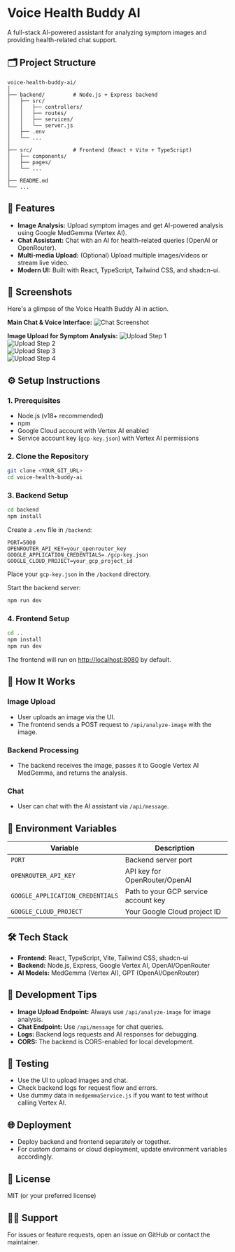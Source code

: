 # Voice Health Buddy AI

A full-stack AI-powered assistant for analyzing symptom images and providing health-related chat support.

## 🗂 Project Structure

```
voice-health-buddy-ai/
│
├── backend/         # Node.js + Express backend
│   ├── src/
│   │   ├── controllers/
│   │   ├── routes/
│   │   ├── services/
│   │   └── server.js
│   ├── .env
│   └── ...
│
├── src/             # Frontend (React + Vite + TypeScript)
│   ├── components/
│   ├── pages/
│   └── ...
│
├── README.md
└── ...
```

## 🚀 Features

- **Image Analysis:** Upload symptom images and get AI-powered analysis using Google MedGemma (Vertex AI).
- **Chat Assistant:** Chat with an AI for health-related queries (OpenAI or OpenRouter).
- **Multi-media Upload:** (Optional) Upload multiple images/videos or stream live video.
- **Modern UI:** Built with React, TypeScript, Tailwind CSS, and shadcn-ui.

## 📸 Screenshots

Here's a glimpse of the Voice Health Buddy AI in action.

**Main Chat & Voice Interface:**
![Chat Screenshot](src/assets/image1.png)

**Image Upload for Symptom Analysis:**
![Upload Step 1](src/assets/image2.png)  
![Upload Step 2](src/assets/image3.png)  
![Upload Step 3](src/assets/image4.png)  
![Upload Step 4](src/assets/image5.png)

## ⚙️ Setup Instructions

### 1. Prerequisites

- Node.js (v18+ recommended)
- npm
- Google Cloud account with Vertex AI enabled
- Service account key (`gcp-key.json`) with Vertex AI permissions

### 2. Clone the Repository

```bash
git clone <YOUR_GIT_URL>
cd voice-health-buddy-ai
```

### 3. Backend Setup

```bash
cd backend
npm install
```

Create a `.env` file in `/backend`:

```
PORT=5000
OPENROUTER_API_KEY=your_openrouter_key
GOOGLE_APPLICATION_CREDENTIALS=./gcp-key.json
GOOGLE_CLOUD_PROJECT=your_gcp_project_id
```

Place your `gcp-key.json` in the `/backend` directory.

Start the backend server:

```bash
npm run dev
```

### 4. Frontend Setup

```bash
cd ..
npm install
npm run dev
```

The frontend will run on [http://localhost:8080](http://localhost:8080) by default.

## 🧠 How It Works

### Image Upload

- User uploads an image via the UI.
- The frontend sends a POST request to `/api/analyze-image` with the image.

### Backend Processing

- The backend receives the image, passes it to Google Vertex AI MedGemma, and returns the analysis.

### Chat

- User can chat with the AI assistant via `/api/message`.

## 🔑 Environment Variables

| Variable                         | Description                          |
| -------------------------------- | ------------------------------------ |
| `PORT`                           | Backend server port                  |
| `OPENROUTER_API_KEY`             | API key for OpenRouter/OpenAI        |
| `GOOGLE_APPLICATION_CREDENTIALS` | Path to your GCP service account key |
| `GOOGLE_CLOUD_PROJECT`           | Your Google Cloud project ID         |

## 🛠️ Tech Stack

- **Frontend:** React, TypeScript, Vite, Tailwind CSS, shadcn-ui
- **Backend:** Node.js, Express, Google Vertex AI, OpenAI/OpenRouter
- **AI Models:** MedGemma (Vertex AI), GPT (OpenAI/OpenRouter)

## 📝 Development Tips

- **Image Upload Endpoint:** Always use `/api/analyze-image` for image analysis.
- **Chat Endpoint:** Use `/api/message` for chat queries.
- **Logs:** Backend logs requests and AI responses for debugging.
- **CORS:** The backend is CORS-enabled for local development.

## 🧪 Testing

- Use the UI to upload images and chat.
- Check backend logs for request flow and errors.
- Use dummy data in `medgemmaService.js` if you want to test without calling Vertex AI.

## 🌐 Deployment

- Deploy backend and frontend separately or together.
- For custom domains or cloud deployment, update environment variables accordingly.

## 📄 License

MIT (or your preferred license)

## 🙋‍♂️ Support

For issues or feature requests, open an issue on GitHub or contact the maintainer.
